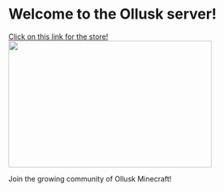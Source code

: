 <h1>Welcome to the Ollusk server!</h1>
<a href="https://icenationserver.github.io/store">Click on this link for the store!</a>
<img alt="" src="https://cdn.discordapp.com/attachments/413906395981938700/547453517518864395/unknown.png" style="width: 400px; height: 250px;">
<p>Join the growing community of Ollusk Minecraft!<p/>
